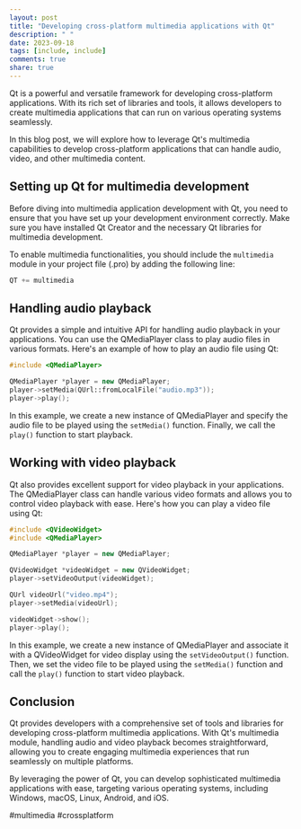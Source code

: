 ```yaml
---
layout: post
title: "Developing cross-platform multimedia applications with Qt"
description: " "
date: 2023-09-18
tags: [include, include]
comments: true
share: true
---
```


Qt is a powerful and versatile framework for developing cross-platform applications. With its rich set of libraries and tools, it allows developers to create multimedia applications that can run on various operating systems seamlessly.

In this blog post, we will explore how to leverage Qt's multimedia capabilities to develop cross-platform applications that can handle audio, video, and other multimedia content.

## Setting up Qt for multimedia development

Before diving into multimedia application development with Qt, you need to ensure that you have set up your development environment correctly. Make sure you have installed Qt Creator and the necessary Qt libraries for multimedia development.

To enable multimedia functionalities, you should include the `multimedia` module in your project file (.pro) by adding the following line:

```c++
QT += multimedia
```

## Handling audio playback

Qt provides a simple and intuitive API for handling audio playback in your applications. You can use the QMediaPlayer class to play audio files in various formats. Here's an example of how to play an audio file using Qt:

```cpp
#include <QMediaPlayer>

QMediaPlayer *player = new QMediaPlayer;
player->setMedia(QUrl::fromLocalFile("audio.mp3"));
player->play();
```

In this example, we create a new instance of QMediaPlayer and specify the audio file to be played using the `setMedia()` function. Finally, we call the `play()` function to start playback.

## Working with video playback

Qt also provides excellent support for video playback in your applications. The QMediaPlayer class can handle various video formats and allows you to control video playback with ease. Here's how you can play a video file using Qt:

```cpp
#include <QVideoWidget>
#include <QMediaPlayer>

QMediaPlayer *player = new QMediaPlayer;

QVideoWidget *videoWidget = new QVideoWidget;
player->setVideoOutput(videoWidget);

QUrl videoUrl("video.mp4");
player->setMedia(videoUrl);

videoWidget->show();
player->play();
```

In this example, we create a new instance of QMediaPlayer and associate it with a QVideoWidget for video display using the `setVideoOutput()` function. Then, we set the video file to be played using the `setMedia()` function and call the `play()` function to start video playback.

## Conclusion

Qt provides developers with a comprehensive set of tools and libraries for developing cross-platform multimedia applications. With Qt's multimedia module, handling audio and video playback becomes straightforward, allowing you to create engaging multimedia experiences that run seamlessly on multiple platforms.

By leveraging the power of Qt, you can develop sophisticated multimedia applications with ease, targeting various operating systems, including Windows, macOS, Linux, Android, and iOS.

#multimedia #crossplatform